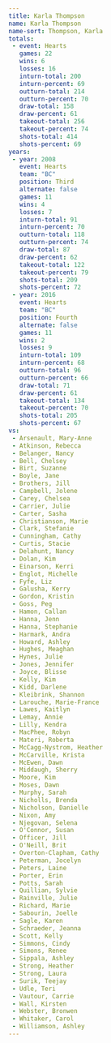 ```yaml
---
title: Karla Thompson
name: Karla Thompson
name-sort: Thompson, Karla
totals:
 - event: Hearts
   games: 22
   wins: 6
   losses: 16
   inturn-total: 200
   inturn-percent: 69
   outturn-total: 214
   outturn-percent: 70
   draw-total: 158
   draw-percent: 61
   takeout-total: 256
   takeout-percent: 74
   shots-total: 414
   shots-percent: 69
years:
 - year: 2008
   event: Hearts
   team: "BC"
   position: Third
   alternate: false
   games: 11
   wins: 4
   losses: 7
   inturn-total: 91
   inturn-percent: 70
   outturn-total: 118
   outturn-percent: 74
   draw-total: 87
   draw-percent: 62
   takeout-total: 122
   takeout-percent: 79
   shots-total: 209
   shots-percent: 72
 - year: 2016
   event: Hearts
   team: "BC"
   position: Fourth
   alternate: false
   games: 11
   wins: 2
   losses: 9
   inturn-total: 109
   inturn-percent: 68
   outturn-total: 96
   outturn-percent: 66
   draw-total: 71
   draw-percent: 61
   takeout-total: 134
   takeout-percent: 70
   shots-total: 205
   shots-percent: 67
vs:
 - Arsenault, Mary-Anne
 - Atkinson, Rebecca
 - Belanger, Nancy
 - Bell, Chelsey
 - Birt, Suzanne
 - Boyle, Jane
 - Brothers, Jill
 - Campbell, Jolene
 - Carey, Chelsea
 - Carrier, Julie
 - Carter, Sasha
 - Christianson, Marie
 - Clark, Stefanie
 - Cunningham, Cathy
 - Curtis, Stacie
 - Delahunt, Nancy
 - Dolan, Kim
 - Einarson, Kerri
 - Englot, Michelle
 - Fyfe, Liz
 - Galusha, Kerry
 - Gordon, Kristin
 - Goss, Peg
 - Hamon, Callan
 - Hanna, Jenn
 - Hanna, Stephanie
 - Harmark, Andra
 - Howard, Ashley
 - Hughes, Meaghan
 - Hynes, Julie
 - Jones, Jennifer
 - Joyce, Blisse
 - Kelly, Kim
 - Kidd, Darlene
 - Kleibrink, Shannon
 - Larouche, Marie-France
 - Lawes, Kaitlyn
 - Lemay, Annie
 - Lilly, Kendra
 - MacPhee, Robyn
 - Materi, Roberta
 - McCagg-Nystrom, Heather
 - McCarville, Krista
 - McEwen, Dawn
 - Middaugh, Sherry
 - Moore, Kim
 - Moses, Dawn
 - Murphy, Sarah
 - Nicholls, Brenda
 - Nicholson, Danielle
 - Nixon, Amy
 - Njegovan, Selena
 - O'Connor, Susan
 - Officer, Jill
 - O'Neill, Brit
 - Overton-Clapham, Cathy
 - Peterman, Jocelyn
 - Peters, Laine
 - Porter, Erin
 - Potts, Sarah
 - Quillian, Sylvie
 - Rainville, Julie
 - Richard, Marie
 - Sabourin, Joelle
 - Sagle, Karen
 - Schraeder, Jeanna
 - Scott, Kelly
 - Simmons, Cindy
 - Simons, Renee
 - Sippala, Ashley
 - Strong, Heather
 - Strong, Laura
 - Surik, Teejay
 - Udle, Teri
 - Vautour, Carrie
 - Wall, Kirsten
 - Webster, Bronwen
 - Whitaker, Carol
 - Williamson, Ashley
---
```

